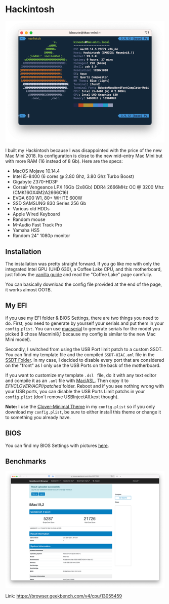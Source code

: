 # Hackintosh

![System spec](https://raw.githubusercontent.com/kinoute/Hack-Z370-HD3P-i5-8400/master/Pictures/system.png)

I built my Hackintosh because I was disappointed with the price of the new Mac Mini 2018. Its configuration is close to the new mid-entry Mac Mini but with more RAM (16 instead of 8 Gb). Here are the specs:

- MacOS Mojave 10.14.4
- Intel i5-8400 (6 cores @ 2.80 Ghz, 3.80 Ghz Turbo Boost)
- Gigabyte Z370-HD3P
- Corsair Vengeance LPX 16Gb (2x8Gb) DDR4 2666MHz OC @ 3200 Mhz (CMK16GX4M2A2666C16)
- EVGA 600 W1, 80+ WHITE 600W
- SSD SAMSUNG 830 Series 256 Gb
- Various old HDDs
- Apple Wired Keyboard
- Random mouse
- M-Audio Fast Track Pro
- Yamaha HS5
- Random 24" 1080p monitor

## Installation

The installation was pretty straight forward. If you go like me with only the integrated Intel GPU (UHD 630), a Coffee Lake CPU, and this motherboard, just follow the [vanilla guide](https://hackintosh.gitbook.io/-r-hackintosh-vanilla-desktop-guide/) and read the "Coffee Lake" page carefully.

You can basically download the config file provided at the end of the page, it works almost OOTB.

## My EFI

if you use my EFI folder & BIOS Settings, there are two things you need to do. First, you need to generate by yourself your serials and put them in your `config.plist`. You can use [macserial](https://github.com/acidanthera/macserial) to generate serials for the model you picked (I chose Macmini8,1 because my config is similar to the new Mac Mini model).

Secondly, I switched from using the USB Port limit patch to a custom SSDT. You can find my template file and the compiled `SSDT-UIAC.aml` file in the [SSDT Folder](SSDT). In my case, I decided to disable every port that are considered on the "front" as I only use the USB Ports on the back of the motherboard.

If you want to customize my template `.dsl ` file, do it with any text editor and compile it as an `.aml` file with [MaciASL](https://bitbucket.org/RehabMan/os-x-maciasl-patchmatic/downloads/). Then copy it to *EFI/CLOVER/ACPI/patched* folder. Reboot and if you see nothing wrong with your USB ports, you can disable the USB Ports Limit patchs in your `config.plist` (don't remove USBInjectAll.kext though).

**Note:** I use the [Clover-Minimal Theme](https://github.com/al3xtjames/clover-theme-minimal) in my `config.plist` so if you only download my `config.plist`, be sure to either install this theme or change it to something you already have.

## BIOS

You can find my BIOS Settings with pictures [here](BIOS/README.md).

## Benchmarks

![Geekbench](https://raw.githubusercontent.com/kinoute/Hack-Z370-HD3P-i5-8400/master/Pictures/geekbench.png)

Link: https://browser.geekbench.com/v4/cpu/13055459



